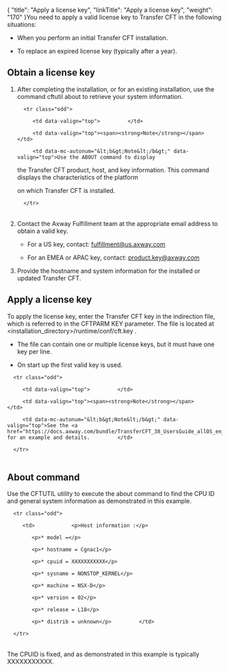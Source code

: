 {
    "title": "Apply a license key",
    "linkTitle": "Apply a license key",
    "weight": "170"
}You need to apply a valid license key to Transfer CFT in the following situations:

-   When you perform an initial Transfer CFT installation.
-   To replace an expired license key (typically after a year).

## Obtain a license key

1.  After completing the installation, or for an existing installation, use the command cftutil about to retrieve your system information.
    <table data-cellpadding="0" data-cellspacing="0">
       <tbody>
          <tr class="odd">
             <td data-valign="top">         </td>
             <td data-valign="top"><span><strong>Note</strong></span>         </td>
             <td data-mc-autonum="&lt;b&gt;Note&lt;/b&gt;" data-valign="top">Use the ABOUT command to display
    the Transfer CFT product, host, and key information. This command displays the characteristics of the platform
    on which Transfer CFT is installed.         </td>
          </tr>
       </tbody>
    </table>
2.  Contact the Axway Fulfillment team at the appropriate email address to obtain a valid key.
    -   For a US key, contact: fulfillment@us.axway.com
    -   For an EMEA or APAC key, contact: product.key@axway.com
3.  Provide the hostname and system information for the installed or updated Transfer CFT.

## Apply a license key

To apply the license key, enter the Transfer CFT key in the indirection file, which is referred to in the CFTPARM KEY parameter. The file is located at &lt;installation\_directory>/runtime/conf/cft.key .

-   The file can contain one or multiple license keys, but it must have one key per line.
-   On start up the first valid key is used.

<table data-cellpadding="0" data-cellspacing="0">
   <tbody>
      <tr class="odd">
         <td data-valign="top">         </td>
         <td data-valign="top"><span><strong>Note</strong></span>         </td>
         <td data-mc-autonum="&lt;b&gt;Note&lt;/b&gt;" data-valign="top">See the <a href="https://docs.axway.com/bundle/TransferCFT_38_UsersGuide_allOS_en_HTML5/page/Content/CFTUTIL/Parameter_index/key.htm">KEY</a> parameter for an example and details.         </td>
      </tr>
   </tbody>
</table>

## About command

Use the CFTUTIL utility to execute the about command to find the CPU ID and general system information as demonstrated in this example.

<table data-cellspacing="0">
   <tbody>
      <tr class="odd">
         <td>            <p>Host information :</p>
            <p>* model =</p>
            <p>* hostname = Cgnac1</p>
            <p>* cpuid = XXXXXXXXXXX</p>
            <p>* sysname = NONSTOP_KERNEL</p>
            <p>* machine = NSX-D</p>
            <p>* version = 02</p>
            <p>* release = L18</p>
            <p>* distrib = unknown</p>         </td>
      </tr>
   </tbody>
</table>

The CPUID is fixed, and as demonstrated in this example is typically XXXXXXXXXXX.
